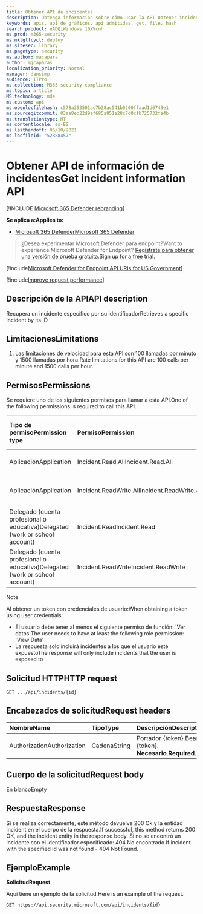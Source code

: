 ```yaml
---
title: Obtener API de incidentes
description: Obtenga información sobre cómo usar la API Obtener incidentes para obtener un solo incidente en Microsoft 365 Defender.
keywords: apis, api de gráficos, api admitidas, get, file, hash
search.product: eADQiWindows 10XVcnh
ms.prod: m365-security
ms.mktglfcycl: deploy
ms.sitesec: library
ms.pagetype: security
ms.author: macapara
author: mjcaparas
localization_priority: Normal
manager: dansimp
audience: ITPro
ms.collection: M365-security-compliance
ms.topic: article
MS.technology: mde
ms.custom: api
ms.openlocfilehash: c578a353501ac7b38ac541b0200ffaad1d6743e1
ms.sourcegitcommit: 03aa8ed22d9ef685a851e28c7d0cfb725732fe4b
ms.translationtype: MT
ms.contentlocale: es-ES
ms.lasthandoff: 06/10/2021
ms.locfileid: "52888457"
---
```

# <a name="get-incident-information-api"></a><span data-ttu-id="3d9b5-104">Obtener API de información de incidentes</span><span class="sxs-lookup"><span data-stu-id="3d9b5-104">Get incident information API</span></span>

[!INCLUDE [Microsoft 365 Defender rebranding](../../includes/microsoft-defender.md)]

<span data-ttu-id="3d9b5-105">**Se aplica a:**</span><span class="sxs-lookup"><span data-stu-id="3d9b5-105">**Applies to:**</span></span>
- [<span data-ttu-id="3d9b5-106">Microsoft 365 Defender</span><span class="sxs-lookup"><span data-stu-id="3d9b5-106">Microsoft 365 Defender</span></span>](https://go.microsoft.com/fwlink/?linkid=2118804)

> <span data-ttu-id="3d9b5-107">¿Desea experimentar Microsoft Defender para endpoint?</span><span class="sxs-lookup"><span data-stu-id="3d9b5-107">Want to experience Microsoft Defender for Endpoint?</span></span> [<span data-ttu-id="3d9b5-108">Regístrate para obtener una versión de prueba gratuita.</span><span class="sxs-lookup"><span data-stu-id="3d9b5-108">Sign up for a free trial.</span></span>](https://www.microsoft.com/microsoft-365/windows/microsoft-defender-atp?ocid=docs-wdatp-exposedapis-abovefoldlink) 

[!include[Microsoft Defender for Endpoint API URIs for US Government](../../includes/microsoft-defender-api-usgov.md)]

[!include[Improve request performance](../../includes/improve-request-performance.md)]


## <a name="api-description"></a><span data-ttu-id="3d9b5-109">Descripción de la API</span><span class="sxs-lookup"><span data-stu-id="3d9b5-109">API description</span></span>
<span data-ttu-id="3d9b5-110">Recupera un incidente específico por su identificador</span><span class="sxs-lookup"><span data-stu-id="3d9b5-110">Retrieves a specific incident by its ID</span></span>


## <a name="limitations"></a><span data-ttu-id="3d9b5-111">Limitaciones</span><span class="sxs-lookup"><span data-stu-id="3d9b5-111">Limitations</span></span>
1. <span data-ttu-id="3d9b5-112">Las limitaciones de velocidad para esta API son 100 llamadas por minuto y 1500 llamadas por hora.</span><span class="sxs-lookup"><span data-stu-id="3d9b5-112">Rate limitations for this API are 100 calls per minute and 1500 calls per hour.</span></span>


## <a name="permissions"></a><span data-ttu-id="3d9b5-113">Permisos</span><span class="sxs-lookup"><span data-stu-id="3d9b5-113">Permissions</span></span>
<span data-ttu-id="3d9b5-114">Se requiere uno de los siguientes permisos para llamar a esta API.</span><span class="sxs-lookup"><span data-stu-id="3d9b5-114">One of the following permissions is required to call this API.</span></span> 

<span data-ttu-id="3d9b5-115">Tipo de permiso</span><span class="sxs-lookup"><span data-stu-id="3d9b5-115">Permission type</span></span> |   <span data-ttu-id="3d9b5-116">Permiso</span><span class="sxs-lookup"><span data-stu-id="3d9b5-116">Permission</span></span>  |   <span data-ttu-id="3d9b5-117">Nombre para mostrar de permisos</span><span class="sxs-lookup"><span data-stu-id="3d9b5-117">Permission display name</span></span>
:---|:---|:---
<span data-ttu-id="3d9b5-118">Aplicación</span><span class="sxs-lookup"><span data-stu-id="3d9b5-118">Application</span></span> |   <span data-ttu-id="3d9b5-119">Incident.Read.All</span><span class="sxs-lookup"><span data-stu-id="3d9b5-119">Incident.Read.All</span></span> | <span data-ttu-id="3d9b5-120">'Leer todos los incidentes'</span><span class="sxs-lookup"><span data-stu-id="3d9b5-120">'Read all Incidents'</span></span>
<span data-ttu-id="3d9b5-121">Aplicación</span><span class="sxs-lookup"><span data-stu-id="3d9b5-121">Application</span></span> |   <span data-ttu-id="3d9b5-122">Incident.ReadWrite.All</span><span class="sxs-lookup"><span data-stu-id="3d9b5-122">Incident.ReadWrite.All</span></span> |    <span data-ttu-id="3d9b5-123">'Leer y escribir todos los incidentes'</span><span class="sxs-lookup"><span data-stu-id="3d9b5-123">'Read and write all Incidents'</span></span>
<span data-ttu-id="3d9b5-124">Delegado (cuenta profesional o educativa)</span><span class="sxs-lookup"><span data-stu-id="3d9b5-124">Delegated (work or school account)</span></span> | <span data-ttu-id="3d9b5-125">Incident.Read</span><span class="sxs-lookup"><span data-stu-id="3d9b5-125">Incident.Read</span></span> | <span data-ttu-id="3d9b5-126">'Leer incidentes'</span><span class="sxs-lookup"><span data-stu-id="3d9b5-126">'Read Incidents'</span></span>
<span data-ttu-id="3d9b5-127">Delegado (cuenta profesional o educativa)</span><span class="sxs-lookup"><span data-stu-id="3d9b5-127">Delegated (work or school account)</span></span> | <span data-ttu-id="3d9b5-128">Incident.ReadWrite</span><span class="sxs-lookup"><span data-stu-id="3d9b5-128">Incident.ReadWrite</span></span> | <span data-ttu-id="3d9b5-129">'Leer y escribir incidentes'</span><span class="sxs-lookup"><span data-stu-id="3d9b5-129">'Read and write Incidents'</span></span>

>[!Note]
> <span data-ttu-id="3d9b5-130">Al obtener un token con credenciales de usuario:</span><span class="sxs-lookup"><span data-stu-id="3d9b5-130">When obtaining a token using user credentials:</span></span>
>- <span data-ttu-id="3d9b5-131">El usuario debe tener al menos el siguiente permiso de función: 'Ver datos'</span><span class="sxs-lookup"><span data-stu-id="3d9b5-131">The user needs to have at least the following role permission: 'View Data'</span></span>
>- <span data-ttu-id="3d9b5-132">La respuesta solo incluirá incidentes a los que el usuario esté expuesto</span><span class="sxs-lookup"><span data-stu-id="3d9b5-132">The response will only include incidents that the user is exposed to</span></span>

## <a name="http-request"></a><span data-ttu-id="3d9b5-133">Solicitud HTTP</span><span class="sxs-lookup"><span data-stu-id="3d9b5-133">HTTP request</span></span>

```console
GET .../api/incidents/{id} 
```

## <a name="request-headers"></a><span data-ttu-id="3d9b5-134">Encabezados de solicitud</span><span class="sxs-lookup"><span data-stu-id="3d9b5-134">Request headers</span></span>

<span data-ttu-id="3d9b5-135">Nombre</span><span class="sxs-lookup"><span data-stu-id="3d9b5-135">Name</span></span> | <span data-ttu-id="3d9b5-136">Tipo</span><span class="sxs-lookup"><span data-stu-id="3d9b5-136">Type</span></span> | <span data-ttu-id="3d9b5-137">Descripción</span><span class="sxs-lookup"><span data-stu-id="3d9b5-137">Description</span></span>
:---|:---|:---
<span data-ttu-id="3d9b5-138">Authorization</span><span class="sxs-lookup"><span data-stu-id="3d9b5-138">Authorization</span></span> | <span data-ttu-id="3d9b5-139">Cadena</span><span class="sxs-lookup"><span data-stu-id="3d9b5-139">String</span></span> | <span data-ttu-id="3d9b5-140">Portador {token}.</span><span class="sxs-lookup"><span data-stu-id="3d9b5-140">Bearer {token}.</span></span> <span data-ttu-id="3d9b5-141">**Necesario**.</span><span class="sxs-lookup"><span data-stu-id="3d9b5-141">**Required**.</span></span>


## <a name="request-body"></a><span data-ttu-id="3d9b5-142">Cuerpo de la solicitud</span><span class="sxs-lookup"><span data-stu-id="3d9b5-142">Request body</span></span>
<span data-ttu-id="3d9b5-143">En blanco</span><span class="sxs-lookup"><span data-stu-id="3d9b5-143">Empty</span></span>

## <a name="response"></a><span data-ttu-id="3d9b5-144">Respuesta</span><span class="sxs-lookup"><span data-stu-id="3d9b5-144">Response</span></span>

<span data-ttu-id="3d9b5-145">Si se realiza correctamente, este método devuelve 200 Ok y la entidad incident en el cuerpo de la respuesta.</span><span class="sxs-lookup"><span data-stu-id="3d9b5-145">If successful, this method returns 200 OK, and the incident entity in the response body.</span></span> <span data-ttu-id="3d9b5-146">Si no se encontró un incidente con el identificador especificado: 404 No encontrado.</span><span class="sxs-lookup"><span data-stu-id="3d9b5-146">If incident with the specified id was not found - 404 Not Found.</span></span>

## <a name="example"></a><span data-ttu-id="3d9b5-147">Ejemplo</span><span class="sxs-lookup"><span data-stu-id="3d9b5-147">Example</span></span>

<span data-ttu-id="3d9b5-148">**Solicitud**</span><span class="sxs-lookup"><span data-stu-id="3d9b5-148">**Request**</span></span>

<span data-ttu-id="3d9b5-149">Aquí tiene un ejemplo de la solicitud.</span><span class="sxs-lookup"><span data-stu-id="3d9b5-149">Here is an example of the request.</span></span>

```http
GET https://api.security.microsoft.com/api/incidents/{id}
```
